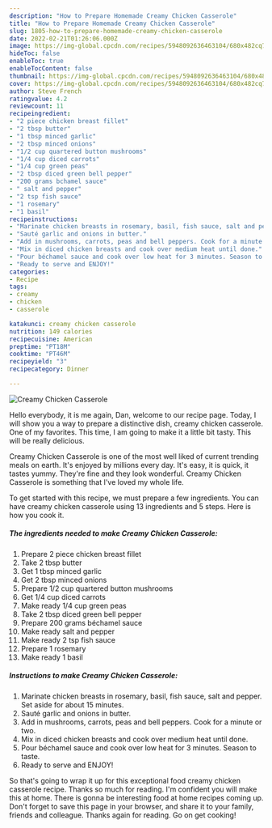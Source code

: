 ```yaml
---
description: "How to Prepare Homemade Creamy Chicken Casserole"
title: "How to Prepare Homemade Creamy Chicken Casserole"
slug: 1805-how-to-prepare-homemade-creamy-chicken-casserole
date: 2022-02-21T01:26:06.000Z
image: https://img-global.cpcdn.com/recipes/5948092636463104/680x482cq70/creamy-chicken-casserole-recipe-main-photo.jpg
hideToc: false
enableToc: true
enableTocContent: false
thumbnail: https://img-global.cpcdn.com/recipes/5948092636463104/680x482cq70/creamy-chicken-casserole-recipe-main-photo.jpg
cover: https://img-global.cpcdn.com/recipes/5948092636463104/680x482cq70/creamy-chicken-casserole-recipe-main-photo.jpg
author: Steve French
ratingvalue: 4.2
reviewcount: 11
recipeingredient:
- "2 piece chicken breast fillet"
- "2 tbsp butter"
- "1 tbsp minced garlic"
- "2 tbsp minced onions"
- "1/2 cup quartered button mushrooms"
- "1/4 cup diced carrots"
- "1/4 cup green peas"
- "2 tbsp diced green bell pepper"
- "200 grams bchamel sauce"
- " salt and pepper"
- "2 tsp fish sauce"
- "1 rosemary"
- "1 basil"
recipeinstructions:
- "Marinate chicken breasts in rosemary, basil, fish sauce, salt and pepper. Set aside for about 15 minutes."
- "Sauté garlic and onions in butter."
- "Add in mushrooms, carrots, peas and bell peppers. Cook for a minute or two."
- "Mix in diced chicken breasts and cook over medium heat until done."
- "Pour béchamel sauce and cook over low heat for 3 minutes. Season to taste."
- "Ready to serve and ENJOY!"
categories:
- Recipe
tags:
- creamy
- chicken
- casserole

katakunci: creamy chicken casserole 
nutrition: 149 calories
recipecuisine: American
preptime: "PT18M"
cooktime: "PT46M"
recipeyield: "3"
recipecategory: Dinner

---
```



![Creamy Chicken Casserole](https://img-global.cpcdn.com/recipes/5948092636463104/680x482cq70/creamy-chicken-casserole-recipe-main-photo.jpg)

Hello everybody, it is me again, Dan, welcome to our recipe page. Today, I will show you a way to prepare a distinctive dish, creamy chicken casserole. One of my favorites. This time, I am going to make it a little bit tasty. This will be really delicious.



Creamy Chicken Casserole is one of the most well liked of current trending meals on earth. It's enjoyed by millions every day. It's easy, it is quick, it tastes yummy. They're fine and they look wonderful. Creamy Chicken Casserole is something that I've loved my whole life.


To get started with this recipe, we must prepare a few ingredients. You can have creamy chicken casserole using 13 ingredients and 5 steps. Here is how you cook it.

<!--inarticleads1-->

##### The ingredients needed to make Creamy Chicken Casserole:

1. Prepare 2 piece chicken breast fillet
1. Take 2 tbsp butter
1. Get 1 tbsp minced garlic
1. Get 2 tbsp minced onions
1. Prepare 1/2 cup quartered button mushrooms
1. Get 1/4 cup diced carrots
1. Make ready 1/4 cup green peas
1. Take 2 tbsp diced green bell pepper
1. Prepare 200 grams béchamel sauce
1. Make ready  salt and pepper
1. Make ready 2 tsp fish sauce
1. Prepare 1 rosemary
1. Make ready 1 basil




<!--inarticleads2-->

##### Instructions to make Creamy Chicken Casserole:

1. Marinate chicken breasts in rosemary, basil, fish sauce, salt and pepper. Set aside for about 15 minutes.
1. Sauté garlic and onions in butter.
1. Add in mushrooms, carrots, peas and bell peppers. Cook for a minute or two.
1. Mix in diced chicken breasts and cook over medium heat until done.
1. Pour béchamel sauce and cook over low heat for 3 minutes. Season to taste.
1. Ready to serve and ENJOY!



So that's going to wrap it up for this exceptional food creamy chicken casserole recipe. Thanks so much for reading. I'm confident you will make this at home. There is gonna be interesting food at home recipes coming up. Don't forget to save this page in your browser, and share it to your family, friends and colleague. Thanks again for reading. Go on get cooking!
